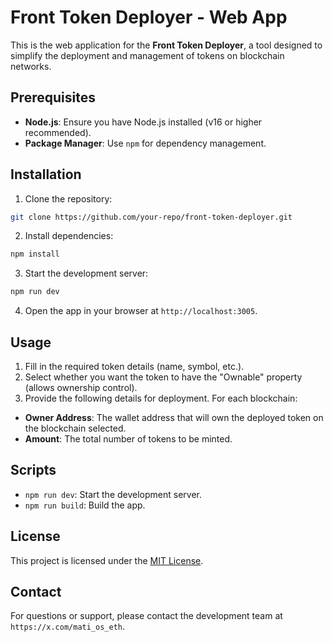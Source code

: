 # Front Token Deployer - Web App

This is the web application for the **Front Token Deployer**, a tool designed to simplify the deployment and management of tokens on blockchain networks.

## Prerequisites

- **Node.js**: Ensure you have Node.js installed (v16 or higher recommended).
- **Package Manager**: Use `npm` for dependency management.

## Installation

1. Clone the repository:
  ```bash
  git clone https://github.com/your-repo/front-token-deployer.git
  ```

2. Install dependencies:
  ```bash
  npm install
  ```

3. Start the development server:
  ```bash
  npm run dev
  ```

4. Open the app in your browser at `http://localhost:3005`.

## Usage

1. Fill in the required token details (name, symbol, etc.).
2. Select whether you want the token to have the "Ownable" property (allows ownership control).
3. Provide the following details for deployment. For each blockchain:
  - **Owner Address**: The wallet address that will own the deployed token on the blockchain selected.
  - **Amount**: The total number of tokens to be minted.

## Scripts

- `npm run dev`: Start the development server.
- `npm run build`: Build the app.

## License

This project is licensed under the [MIT License](LICENSE).

## Contact

For questions or support, please contact the development team at `https://x.com/mati_os_eth`.